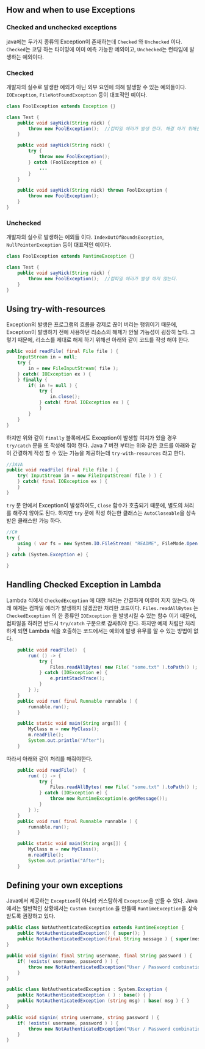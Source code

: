 ## How and when to use Exceptions

### Checked and unchecked exceptions

java에는 두가지 종류의 Exception이 존재하는데 `Checked` 와 `Unchecked` 이다.
`Checked`는 코딩 하는 타이밍에 이미 예측 가능한 예외이고, `Unchecked`는 런타임에 발생하는 예외이다.

### Checked

개발자의 실수로 발생한 예외가 아닌 외부 요인에 의해 발생할 수 있는 예외들이다.
`IOException`, `FileNotFoundException` 등이 대표적인 예이다.

```java
class FoolException extends Exception {}

class Test {
    public void sayNick(String nick) {
        throw new FoolException();  //컴파일 에러가 발생 한다. 해결 하기 위해선 try, catch로 감싸거나, 메소드에 throws구문을 넣어야 한다.
    }

    public void sayNick(String nick) {
        try {
            throw new FoolException(); 
        } catch (FoolException e) {
            ...
        } 
    }

    public void sayNick(String nick) throws FoolException {
        throw new FoolException(); 
    }
}
```

### Unchecked

개발자의 실수로 발생하는 예외들 이다. 
`IndexOutOfBoundsException`, `NullPointerException` 등이 대표적인 예이다.
```java
class FoolException extends RuntimeException {}

class Test {
    public void sayNick(String nick) {
        throw new FoolException();  //컴파일 에러가 발생 하지 않는다.
    }
}
```

## Using try-with-resources

Exception의 발생은 프로그램의 흐름을 강제로 끊어 버리는 행위이기 때문에, Exception이 발생하기 전에 사용하던 리소스의 해제가 안될 가능성이 굉장히 높다. 그렇기 때문에, 리소스를 제대로 해제 하기 위해선 아래와 같이 코드를 작성 해야 한다.

```java
public void readFile( final File file ) {
    InputStream in = null;
    try {
        in = new FileInputStream( file );        
    } catch( IOException ex ) {
    } finally {
        if( in != null ) {
            try {
                in.close();
            } catch( final IOException ex ) {
            } 
        }
    } 
}
```

하지만 위와 같이 `finally` 블록에서도 Exception이 발생할 여지가 있을 경우 `try/catch` 문을 또 작성해 줘야 한다. Java 7 버전 부터는 위와 같은 코드를 아래와 같이 간결하게 작성 할 수 있는 기능을 제공하는데 `try-with-resources` 라고 한다.

```java
//JAVA
public void readFile( final File file ) {
    try( InputStream in = new FileInputStream( file ) ) {        
    } catch( final IOException ex ) {
    }
}
```

`try` 문 안에서 Exception이 발생하여도, `Close` 함수가 호출되기 때문에, 별도의 처리를 해주지 않아도 된다. 하지만 `try` 문에 작성 하는한 클래스는 `AutoCloseable`을 상속 받은 클래스만 가능 하다.

```cs
//C#
try {
    using ( var fs = new System.IO.FileStream( "README", FileMode.Open ) ) {    
    }
} catch (System.Exception e) {

}
```

## Handling Checked Exception in Lambda

Lambda 식에서 `CheckedException` 에 대한 처리는 간결하게 이루어 지지 않는다.
아래 예제는 컴파일 에러가 발생하지 않겠끔만 처리한 코드이다. `Files.readAllBytes` 는 `CheckedException` 의 한 종류인 `IOException` 을 발생시킬 수 있는 함수 이기 때문에, 컴파일을 하려면 반드시 `try/catch` 구문으로 감싸줘야 한다. 하지만 예제 처럼만 처리하게 되면 Lambda 식을 호출하는 코드에서는 예외에 발생 유무를 알 수 있는 방법이 없다.

```java
    public void readFile()  {
        run( () -> {
            try {
                Files.readAllBytes( new File( "some.txt" ).toPath() );
            } catch (IOException e) {
                e.printStackTrace();
            }
        } );
    }
    public void run( final Runnable runnable ) {
        runnable.run();
    }

    public static void main(String args[]) {
        MyClass m = new MyClass();
        m.readFile();
        System.out.println("After");
    }
```

따라서 아래와 같이 처리를 해줘야한다.

```java
    public void readFile()  {
        run( () -> {
            try {
                Files.readAllBytes( new File( "some.txt" ).toPath() );
            } catch (IOException e) {
                throw new RuntimeException(e.getMessage());
            }
        } );
    }
    public void run( final Runnable runnable ) {
        runnable.run();
    }

    public static void main(String args[]) {
        MyClass m = new MyClass();
        m.readFile();
        System.out.println("After");
    }
```

## Defining your own exceptions

Java에서 제공하는 `Exception`이 아니라 커스탐하게 `Exception`을 만들 수 있다. Java에서는 일반적인 상황에서는 `Custom Exception` 을 만들때 `RuntimeException`을 상속 받도록 권장하고 있다.

```java
public class NotAuthenticatedException extends RuntimeException {
    public NotAuthenticatedException() { super(); }
    public NotAuthenticatedException(final String message ) { super(message); }
}

public void signin( final String username, final String password ) {
    if( !exists( username, password ) ) {
        throw new NotAuthenticatedException("User / Password combination is not recognized" );
    }
}
```

```cs
public class NotAuthenticatedException : System.Exception {
    public NotAuthenticatedException ( ) : base() { }
    public NotAuthenticatedException (string msg) : base( msg ) { }
}

public void signin( string username, string password ) {
    if( !exists( username, password ) ) {
        throw new NotAuthenticatedException("User / Password combination is not recognized" );
    }
}
```

